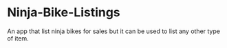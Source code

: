 # Ninja-Bike-Listings



An app that list ninja bikes for sales but it can be used to list any other type of item.
